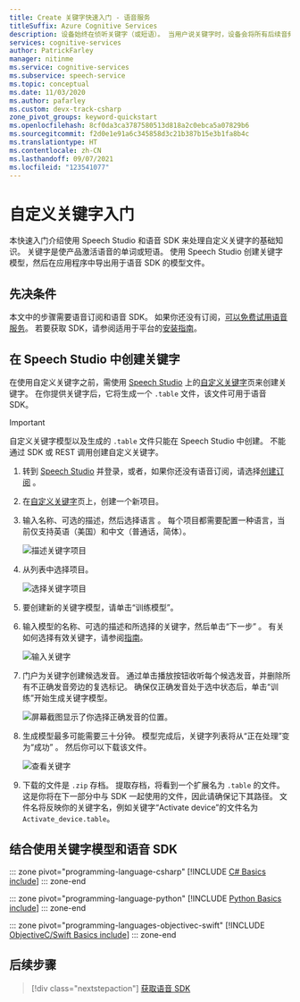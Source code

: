 ```yaml
---
title: Create 关键字快速入门 - 语音服务
titleSuffix: Azure Cognitive Services
description: 设备始终在侦听关键字（或短语）。 当用户说关键字时，设备会将所有后续音频发送到云，直到用户停止说话为止。 自定义关键字是区分设备和加强品牌效应的有效方式。
services: cognitive-services
author: PatrickFarley
manager: nitinme
ms.service: cognitive-services
ms.subservice: speech-service
ms.topic: conceptual
ms.date: 11/03/2020
ms.author: pafarley
ms.custom: devx-track-csharp
zone_pivot_groups: keyword-quickstart
ms.openlocfilehash: 8cf0da3ca3787580513d818a2c0ebca5a07829b6
ms.sourcegitcommit: f2d0e1e91a6c345858d3c21b387b15e3b1fa8b4c
ms.translationtype: HT
ms.contentlocale: zh-CN
ms.lasthandoff: 09/07/2021
ms.locfileid: "123541077"
---
```

# <a name="get-started-with-custom-keyword"></a>自定义关键字入门

本快速入门介绍使用 Speech Studio 和语音 SDK 来处理自定义关键字的基础知识。 关键字是使产品激活语音的单词或短语。 使用 Speech Studio 创建关键字模型，然后在应用程序中导出用于语音 SDK 的模型文件。

## <a name="prerequisites"></a>先决条件

本文中的步骤需要语音订阅和语音 SDK。 如果你还没有订阅，[可以免费试用语音服务](overview.md#try-the-speech-service-for-free)。 若要获取 SDK，请参阅适用于平台的[安装指南](quickstarts/setup-platform.md)。

## <a name="create-a-keyword-in-speech-studio"></a>在 Speech Studio 中创建关键字

在使用自定义关键字之前，需使用 [Speech Studio](https://aka.ms/sdsdk-speechportal) 上的[自定义关键字](https://aka.ms/sdsdk-wakewordportal)页来创建关键字。 在你提供关键字后，它将生成一个 `.table` 文件，该文件可用于语音 SDK。

> [!IMPORTANT]
> 自定义关键字模型以及生成的 `.table` 文件只能在 Speech Studio 中创建。
> 不能通过 SDK 或 REST 调用创建自定义关键字。

1. 转到 [Speech Studio](https://aka.ms/sdsdk-speechportal) 并登录，或者，如果你还没有语音订阅，请选择[创建订阅](https://go.microsoft.com/fwlink/?linkid=2086754) 。

1. 在[自定义关键字](https://aka.ms/sdsdk-wakewordportal)页上，创建一个新项目。 

1. 输入名称、可选的描述，然后选择语言 。 每个项目都需要配置一种语言，当前仅支持英语（美国）和中文（普通话，简体）。

    ![描述关键字项目](media/custom-keyword/custom-kws-portal-new-project.png)

1. 从列表中选择项目。 

    ![选择关键字项目](media/custom-keyword/custom-kws-portal-project-list.png)

1. 要创建新的关键字模型，请单击“训练模型”。

1. 输入模型的名称、可选的描述和所选择的关键字，然后单击“下一步”   。 有关如何选择有效关键字，请参阅[指南](keyword-recognition-guidelines.md#choosing-an-effective-keyword)。

    ![输入关键字](media/custom-keyword/custom-kws-portal-new-model.png)

1. 门户为关键字创建候选发音。 通过单击播放按钮收听每个候选发音，并删除所有不正确发音旁边的复选标记。 确保仅正确发音处于选中状态后，单击“训练”开始生成关键字模型。 

    ![屏幕截图显示了你选择正确发音的位置。](media/custom-keyword/custom-kws-portal-choose-prons.png)

1. 生成模型最多可能需要三十分钟。 模型完成后，关键字列表将从“正在处理”变为“成功” 。 然后你可以下载该文件。

    ![查看关键字](media/custom-keyword/custom-kws-portal-download-model.png)

1. 下载的文件是 `.zip` 存档。 提取存档，将看到一个扩展名为 `.table` 的文件。 这是你将在下一部分中与 SDK 一起使用的文件，因此请确保记下其路径。 文件名将反映你的关键字名，例如关键字“Activate device”的文件名为 `Activate_device.table`。

## <a name="use-a-keyword-model-with-the-speech-sdk"></a>结合使用关键字模型和语音 SDK

::: zone pivot="programming-language-csharp"
[!INCLUDE [C# Basics include](includes/how-to/keyword-recognition/keyword-basics-csharp.md)]
::: zone-end

::: zone pivot="programming-language-python"
[!INCLUDE [Python Basics include](includes/how-to/keyword-recognition/keyword-basics-python.md)]
::: zone-end

::: zone pivot="programming-languages-objectivec-swift"
[!INCLUDE [ObjectiveC/Swift Basics include](includes/how-to/keyword-recognition/keyword-basics-objc.md)]
::: zone-end

## <a name="next-steps"></a>后续步骤

> [!div class="nextstepaction"]
> [获取语音 SDK](speech-sdk.md)

